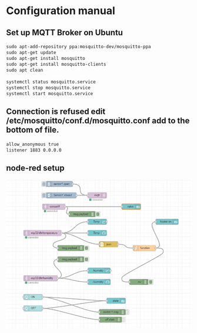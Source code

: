 # Configuration manual

## Set up MQTT Broker on Ubuntu
```code
sudo apt-add-repository ppa:mosquitto-dev/mosquitto-ppa
sudo apt-get update
sudo apt-get install mosquitto
sudo apt-get install mosquitto-clients
sudo apt clean

systemctl status mosquitto.service
systemctl stop mosquitto.service
systemctl start mosquitto.service

```

## Connection is refused edit /etc/mosquitto/conf.d/mosquitto.conf add to the bottom of file.

```
allow_anonymous true
listener 1883 0.0.0.0

```
## node-red setup
![Alt text](./images/Node-Red.png?raw=true "Title")
